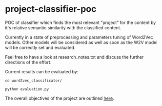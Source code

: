 # project-classifier-poc
POC of classifier which finds the most relevant "project" for the content by it's relative semantic similarity with the classified content.

Currently in a state of preprocessing and parameters tuning of Word2Vec models. Other models will be considered as well as soon as the W2V model will be correctly set and evaluated.

Feel free to have a look at research_notes.txt and discuss the further directions of the effort.

Current results can be evaluated by:

`cd word2vec_classificator/`

`python evaluation.py`

The overall objectives of the project are outlined [here](https://issues.jboss.org/browse/RHDENG-1111).